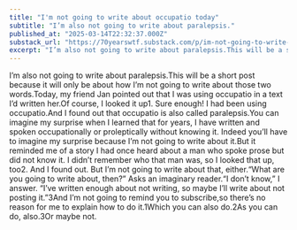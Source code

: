 ```yaml
---
title: "I'm not going to write about occupatio today"
subtitle: "I’m also not going to write about paralepsis."
published_at: "2025-03-14T22:32:37.000Z"
substack_url: "https://70yearswtf.substack.com/p/im-not-going-to-write-about-occupatio"
excerpt: "I’m also not going to write about paralepsis.This will be a short post because it will only be about how I’m not going to write about those two words."
---
```

I’m also not going to write about paralepsis.This will be a short post because it will only be about how I’m not going to write about those two words.Today, my friend Jan pointed out that I was using occupatio in a text I’d written her.Of course, I looked it up1. Sure enough! I had been using occupatio.And I found out that occupatio is also called paralepsis.You can imagine my surprise when I learned that for years, I have written and spoken occupationally or proleptically without knowing it. Indeed you’ll have to imagine my surprise because I’m not going to write about it.But it reminded me of a story I had once heard about a man who spoke prose but did not know it. I didn’t remember who that man was, so I looked that up, too2. And I found out. But I’m not going to write about that, either.“What are you going to write about, then?” Asks an imaginary reader.“I don’t know,” I answer. “I’ve written enough about not writing, so maybe I’ll write about not posting it.”3And I’m not going to remind you to subscribe,so there’s no reason for me to explain how to do it.1Which you can also do.2As you can do, also.3Or maybe not.